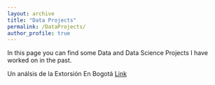 ```yaml
---
layout: archive
title: "Data Projects"
permalink: /DataProjects/
author_profile: true
---
```




In this page you can find some Data and Data Science Projects I have worked on in the past. 

Un análsis de la Extorsión En Bogotá <a href="/files/">Link</a></li>





